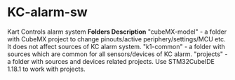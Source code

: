 # KC-alarm-sw
Kart Controls alarm system
**Folders Description**
"cubeMX-model" - a folder with CubeMX project to change pinouts/active periphery/settings/MCU etc. It does not affect sources of KC alarm system.
"k1-common" - a folder with sources which are common for all sensors/devices of KC alarm.
"projects" - a folder with sources and devices related projects. Use STM32CubeIDE 1.18.1 to work with projects.

